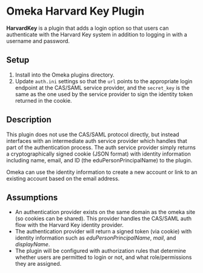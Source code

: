 # Omeka Harvard Key Plugin

**HarvardKey** is a plugin that adds a login option so that users can authenticate with the Harvard Key system in addition to logging in with a username and password.

## Setup

1. Install into the Omeka plugins directory. 
2. Update `auth.ini` settings so that the `url` points to the appropriate login endpoint at the CAS/SAML service provider, and the `secret_key` is the same as the one used by the service provider to sign the identity token returned in the cookie.

## Description

This plugin does not use the CAS/SAML protocol directly, but instead interfaces with an intermediate auth service provider which handles that part of the authentication process. The auth service provider simply returns a cryptographically signed cookie (JSON format) with identity information including name, email, and ID (the eduPersonPrincipalName) to the plugin. 

Omeka can use the identity information to create a new account or link to an existing account based on the email address.

## Assumptions

- An authentication provider exists on the same domain as the omeka site (so cookies can be shared). This provider handles the CAS/SAML auth flow with the Harvard Key identity provider.
- The authentication provider will return a signed token (via cookie) with identity information such as _eduPersonPrincipalName_, _mail_, and _displayName_.
- The plugin will be configured with authorization rules that determine whether users are permitted to login or not, and what role/permissions they are assigned.
